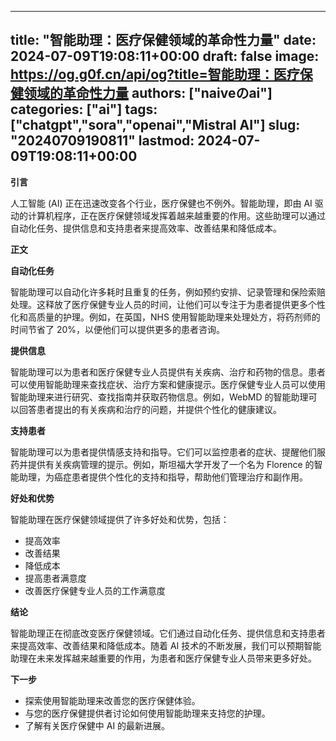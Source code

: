 
---
title: "智能助理：医疗保健领域的革命性力量"
date: 2024-07-09T19:08:11+00:00
draft: false
image: https://og.g0f.cn/api/og?title=智能助理：医疗保健领域的革命性力量
authors: ["naiveのai"]
categories: ["ai"]
tags: ["chatgpt","sora","openai","Mistral AI"]
slug: "20240709190811"
lastmod: 2024-07-09T19:08:11+00:00
---
**引言**

人工智能 (AI) 正在迅速改变各个行业，医疗保健也不例外。智能助理，即由 AI 驱动的计算机程序，正在医疗保健领域发挥着越来越重要的作用。这些助理可以通过自动化任务、提供信息和支持患者来提高效率、改善结果和降低成本。

**正文**

**自动化任务**

智能助理可以自动化许多耗时且重复的任务，例如预约安排、记录管理和保险索赔处理。这释放了医疗保健专业人员的时间，让他们可以专注于为患者提供更多个性化和高质量的护理。例如，在英国，NHS 使用智能助理来处理处方，将药剂师的时间节省了 20%，以便他们可以提供更多的患者咨询。

**提供信息**

智能助理可以为患者和医疗保健专业人员提供有关疾病、治疗和药物的信息。患者可以使用智能助理来查找症状、治疗方案和健康提示。医疗保健专业人员可以使用智能助理来进行研究、查找指南并获取药物信息。例如，WebMD 的智能助理可以回答患者提出的有关疾病和治疗的问题，并提供个性化的健康建议。

**支持患者**

智能助理可以为患者提供情感支持和指导。它们可以监控患者的症状、提醒他们服药并提供有关疾病管理的提示。例如，斯坦福大学开发了一个名为 Florence 的智能助理，为癌症患者提供个性化的支持和指导，帮助他们管理治疗和副作用。

**好处和优势**

智能助理在医疗保健领域提供了许多好处和优势，包括：

* 提高效率
* 改善结果
* 降低成本
* 提高患者满意度
* 改善医疗保健专业人员的工作满意度

**结论**

智能助理正在彻底改变医疗保健领域。它们通过自动化任务、提供信息和支持患者来提高效率、改善结果和降低成本。随着 AI 技术的不断发展，我们可以预期智能助理在未来发挥越来越重要的作用，为患者和医疗保健专业人员带来更多好处。

**下一步**

* 探索使用智能助理来改善您的医疗保健体验。
* 与您的医疗保健提供者讨论如何使用智能助理来支持您的护理。
* 了解有关医疗保健中 AI 的最新进展。